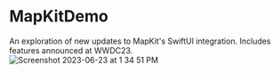 # MapKitDemo
An exploration of new updates to MapKit's SwiftUI integration. Includes features announced at WWDC23.  
![Screenshot 2023-06-23 at 1 34 51 PM](https://github.com/bodhichristian/MapKitDemo/assets/110639779/80d46d58-3516-4b44-81ae-ed064b63b500)
